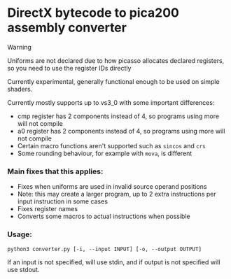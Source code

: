 # DirectX bytecode to pica200 assembly converter

> [!WARNING]
> Uniforms are not declared due to how picasso allocates declared registers, so you need to use the register IDs directly

Currently experimental, generally functional enough to be used on simple shaders. 

Currently mostly supports up to vs3_0 with some important differences:
- cmp register has 2 components instead of 4, so programs using more will not compile
- a0 register has 2 components instead of 4, so programs using more will not compile
- Certain macro functions aren't supported such as `sincos` and `crs`
- Some rounding behaviour, for example with `mova`, is different

### Main fixes that this applies:
- Fixes when uniforms are used in invalid source operand positions
- Note: this may create a larger program, up to 2 extra instructions per input instruction in some cases
- Fixes register names
- Converts some macros to actual instructions when possible

### Usage:
```
python3 converter.py [-i, --input INPUT] [-o, --output OUTPUT]
```
If an input is not specified, will use stdin, and if output is not specified will use stdout.